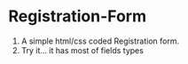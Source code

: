 # Registration-Form
1. A simple html/css coded Registration form. <br>
2. Try it... it has most of fields types

